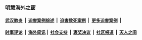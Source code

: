 
### 明慧海外之窗

####  [武汉肺炎](indexes/365.md?t=07180400) &nbsp;|&nbsp;  [迫害案例综述](indexes/328.md?t=07180400) &nbsp;|&nbsp; [迫害致死案例](indexes/277.md?t=07180400)  &nbsp;|&nbsp; [更多迫害案例](indexes/81.md?t=07180400)  &nbsp;|&nbsp; 
####  [时事评论](indexes/19.md?t=07180400) &nbsp;|&nbsp; [海外简讯](indexes/245.md?t=07180400)&nbsp;|&nbsp;  [社会支持](indexes/140.md?t=07180400) &nbsp;|&nbsp; [褒奖决议](indexes/282.md?t=07180400) &nbsp;|&nbsp; [社区报道](indexes/91.md?t=07180400)  &nbsp;|&nbsp; [天人之间](indexes/78.md?t=07180400) 

